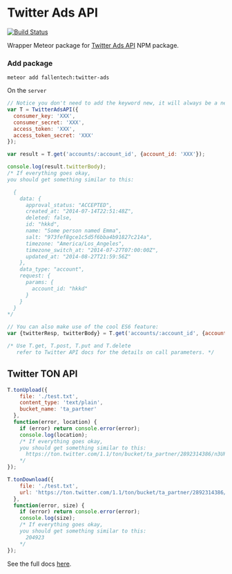 # Twitter Ads API

[![Build Status](https://travis-ci.org/FallenTech/meteor-twitter-ads.svg?branch=master)](https://travis-ci.org/FallenTech/meteor-twitter-ads)

Wrapper Meteor package for [Twitter Ads API](https://github.com/FallenTech/twitter-ads) NPM package.

### Add package

    meteor add fallentech:twitter-ads
    

On the `server`

```js
// Notice you don't need to add the keyword new, it will always be a new instance.
var T = TwitterAdsAPI({
  consumer_key: 'XXX',
  consumer_secret: 'XXX',
  access_token: 'XXX',
  access_token_secret: 'XXX'
});

var result = T.get('accounts/:account_id', {account_id: 'XXX'});

console.log(result.twitterBody);
/* If everything goes okay,
you should get something similar to this:

  {
    data: {
      approval_status: "ACCEPTED",
      created_at: "2014-07-14T22:51:48Z",
      deleted: false,
      id: "hkkd",
      name: "Some person named Emma",
      salt: "973fef8gce1c5d5f6bba4b91827c214a",
      timezone: "America/Los_Angeles",
      timezone_switch_at: "2014-07-27T07:00:00Z",
      updated_at: "2014-08-27T21:59:56Z"
    },
    data_type: "account",
    request: {
      params: {
        account_id: "hkkd"
      }
    }
  }  
*/

// You can also make use of the cool ES6 feature:
var {twitterResp, twitterBody} = T.get('accounts/:account_id', {account_id: 'XXX'});

/* Use T.get, T.post, T.put and T.delete
   refer to Twitter API docs for the details on call parameters. */
```

## Twitter TON API
```js
T.tonUpload({
    file: './test.txt',
    content_type: 'text/plain',
    bucket_name: 'ta_partner'
  },
  function(error, location) {
    if (error) return console.error(error);
    console.log(location);
    /* If everything goes okay,
    you should get something similar to this:
      https://ton.twitter.com/1.1/ton/bucket/ta_partner/2892314386/n3UPAcC02roTP6C
    */
});

T.tonDownload({
    file: './test.txt',
    url: 'https://ton.twitter.com/1.1/ton/bucket/ta_partner/2892314386/n3UPAcC02roTP6C'
  },
  function(error, size) {
    if (error) return console.error(error);
    console.log(size);
    /* If everything goes okay,
    you should get something similar to this:
      204923
    */
});
```

See the full docs [here](https://github.com/FallenTech/twitter-ads).
